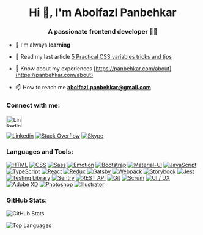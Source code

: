 <h1 align="center">Hi 👋, I'm Abolfazl Panbehkar</h1>

<h3 align="center">A passionate frontend developer 🤩😎</h3>

- 🌱 I'm always **learning**

- 📝 Read my last article [5 Practical CSS variables tricks and tips](https://panbehkar.com/blog/5-practical-css-variables-tricks-and-tips)

- 💼 Know about my experiences [https://panbehkar.com/about](https://panbehkar.com/about)

- 📫 How to reach me **abolfazl.panbehkar@gmail.com**

<h3 align="left">Connect with me:</h3>
<p align="left">
  <a
    href="https://linkedin.com/in/abolfazl-panbehkar"
    target="_blank"
    rel="noreferrer"
  >
    <img
      align="center"
      src="src/assets/readme/Linkedin.svg"
      alt="Linkedin"
      height="30"
      width="40"
    />
  </a>
</p>

[![Linkedin](src/assets/readme/Linkedin.svg)](https://linkedin.com/in/abolfazl-panbehkar "Linkedin-icon")
[![Stack Overflow](src/assets/readme/StackOverflow.svg)](https://stackoverflow.com/users/10436219/abolfazl-panbehkar?tab=profile "Stack Overflow-icon")
[![Skype](src/assets/readme/Skype.svg)](https://join.skype.com/invite/EBdpwueVsrJ4 "Skype-icon")

### Languages and Tools:

[![HTML](src/assets/readme/HTML.svg)](https://developer.mozilla.org/en-US/docs/Web/HTML "HTML-icon")
[![CSS](src/assets/readme/CSS.svg)](https://developer.mozilla.org/en-US/docs/Web/CSS "CSS-icon")
[![Sass](src/assets/readme/Sass.svg)](https://sass-lang.com "Sass-icon")
[![Emotion](src/assets/readme/Emotion.png)](https://emotion.sh/docs/introduction "Emotion-icon")
[![Bootstrap](src/assets/readme/Bootstrap.svg)](https://getbootstrap.com "Bootstrap-icon")
[![Material-UI](src/assets/readme/Material-UI.svg)](https://mui.com "Material-UI-icon")
[![JavaScript](src/assets/readme/JavaScript.svg)](https://javascript.com "JavaScript-icon")
[![TypeScript](src/assets/readme/TypeScript.svg)](https://typescriptlang.org "TypeScript-icon")
[![React](src/assets/readme/React.svg)](https://reactjs.org "React-icon")
[![Redux](src/assets/readme/Redux.svg)](https://redux.js.org "Redux-icon")
[![Gatsby](src/assets/readme/Gatsby.svg)](https://gatsbyjs.com "Gatsby-icon")
[![Webpack](src/assets/readme/Webpack.svg)](https://webpack.js.org "Webpack-icon")
[![Storybook](src/assets/readme/Storybook.svg)](https://storybook.js.org "Storybook-icon")
[![Jest](src/assets/readme/Jest.svg)](https://jestjs.io "Jest-icon")
[![Testing Library](src/assets/readme/Testing-Library.png)](https://testing-library.com/docs/react-testing-library/intro "Testing Library-icon")
[![Sentry](src/assets/readme/Sentry.svg)](https://sentry.io "Sentry-icon")
[![REST API](src/assets/readme/REST-API.png)](https://axios-http.com "REST API-icon")
[![Git](src/assets/readme/Git.svg)](https://git-scm.com "Git-icon")
[![Scrum](src/assets/readme/Scrum.png)](https://scrum.org "Scrum-icon")
[![UI / UX](src/assets/readme/UI-UX.svg)](https://dribbble.com "UI / UX-icon")
[![Adobe XD](src/assets/readme/Adobe-XD.svg)](https://adobe.com/products/xd "Adobe XD-icon")
[![Photoshop](src/assets/readme/Photoshop.svg)](https://adobe.com/products/photoshop "Photoshop-icon")
[![Illustrator](src/assets/readme/Illustrator.svg)](https://adobe.com/products/illustrator "Illustrator-icon")

### GitHub Stats:

![GitHub Stats](https://github-readme-stats.vercel.app/api?username=panbehkar&show_icons=true&title_color=4596fb&text_color=37474f&bg_color=f5f5f5&icon_color=57f2cc&hide_border=true&border_radius=15&locale=en)

![Top Languages](https://github-readme-stats.vercel.app/api/top-langs?username=panbehkar&show_icons=true&title_color=4596fb&text_color=37474f&bg_color=f5f5f5&icon_color=57f2cc&hide_border=true&border_radius=15&locale=en&layout=compact)
